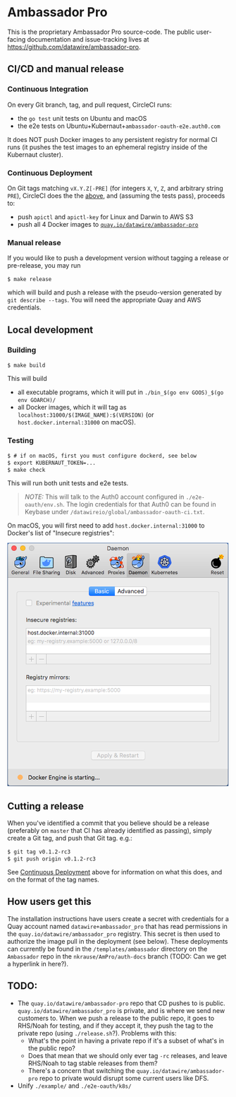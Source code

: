 # Ambassador Pro

This is the proprietary Ambassador Pro source-code.  The public
user-facing documentation and issue-tracking lives at
<https://github.com/datawire/ambassador-pro>.

## CI/CD and manual release

### Continuous Integration

On every Git branch, tag, and pull request, CircleCI runs:
 - the `go test` unit tests on Ubuntu and macOS
 - the e2e tests on Ubuntu+Kubernaut+`ambassador-oauth-e2e.auth0.com`

It does NOT push Docker images to any persistent registry for normal
CI runs (it pushes the test images to an ephemeral registry inside of
the Kubernaut cluster).

### Continuous Deployment

On Git tags matching `vX.Y.Z[-PRE]` (for integers `X`, `Y`, `Z`, and
arbitrary string `PRE`), CircleCI does the the
[above](#continuous-integration), and (assuming the tests pass),
proceeds to:
 - push `apictl` and `apictl-key` for Linux and Darwin to AWS S3
 - push all 4 Docker images to
   [`quay.io/datawire/ambassador-pro`](https://quay.io/repository/datawire/ambassador-pro?tab=tags)

### Manual release

If you would like to push a development version without tagging a
release or pre-release, you may run

    $ make release

which will build and push a release with the pseudo-version generated
by `git describe --tags`.  You will need the appropriate Quay and AWS
credentials.

## Local development

### Building

    $ make build

This will build
 - all executable programs, which it will put in
   `./bin_$(go env GOOS)_$(go env GOARCH)/`
 - all Docker images, which it will tag as
   `localhost:31000/$(IMAGE_NAME):$(VERSION)` (or
   `host.docker.internal:31000` on macOS).

### Testing

    $ # if on macOS, first you must configure dockerd, see below
    $ export KUBERNAUT_TOKEN=...
    $ make check

This will run both unit tests and e2e tests.

 > *NOTE:* This will talk to the Auth0 account configured in
 > `./e2e-oauth/env.sh`.  The login credentials for that Auth0 can be
 > found in Keybase under
 > `/datawireio/global/ambassador-oauth-ci.txt`.

On macOS, you will first need to add `host.docker.internal:31000` to
Docker's list of "Insecure registries":

![Docker for Mac "Preferences…" dialog to set the list of "Insecure registries"](README-macos-insecure-registries.png)

## Cutting a release

When you've identified a commit that you believe should be a release
(preferably on `master` that CI has already identified as passing),
simply create a Git tag, and push that Git tag.  e.g.:

    $ git tag v0.1.2-rc3
    $ git push origin v0.1.2-rc3

See [Continuous Deployment](#continuous-deployment) above for
information on what this does, and on the format of the tag names.

## How users get this

The installation instructions have users create a secret with
credentials for a Quay account named `datawire+ambassador_pro` that
has read permissions in the `quay.io/datawire/ambassador_pro`
registry.  This secret is then used to authorize the image pull in the
deployment (see below).  These deployments can currently be found in
the `/templates/ambassador` directory on the `Ambassador` repo in the
`nkrause/AmPro/auth-docs` branch (TODO: Can we get a hyperlink in
here?).

## TODO:

 - The `quay.io/datawire/ambassador-pro` repo that CD pushes to is
   public.  `quay.io/datawire/ambassador_pro` is private, and is where
   we send new customers to.  When we push a release to the public
   repo, it goes to RHS/Noah for testing, and if they accept it, they
   push the tag to the private repo (using `./release.sh`?). Problems
   with this:
    * What's the point in having a private repo if it's a subset of
      what's in the public repo?
    * Does that mean that we should only ever tag `-rc` releases, and
      leave RHS/Noah to tag stable releases from them?
    * There's a concern that switching the
      `quay.io/datawire/ambassador-pro` repo to private would disrupt
      some current users like DFS.
 - Unify `./example/` and `./e2e-oauth/k8s/`
